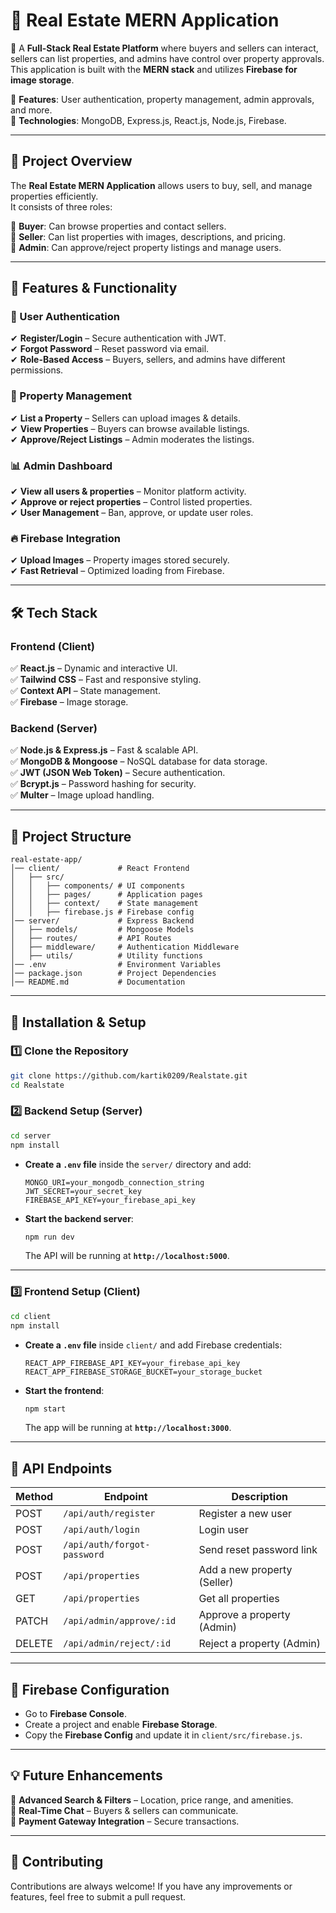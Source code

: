 
# 🏡 **Real Estate MERN Application**  

🚀 A **Full-Stack Real Estate Platform** where buyers and sellers can interact, sellers can list properties, and admins have control over property approvals. This application is built with the **MERN stack** and utilizes **Firebase for image storage**.  

🔹 **Features**: User authentication, property management, admin approvals, and more.   
🔹 **Technologies**: MongoDB, Express.js, React.js, Node.js, Firebase.  

---

## **📌 Project Overview**  
The **Real Estate MERN Application** allows users to buy, sell, and manage properties efficiently.  
It consists of three roles:  

🔹 **Buyer**: Can browse properties and contact sellers.  
🔹 **Seller**: Can list properties with images, descriptions, and pricing.  
🔹 **Admin**: Can approve/reject property listings and manage users.  

---

## **🚀 Features & Functionality**
### **🔐 User Authentication**  
✔ **Register/Login** – Secure authentication with JWT.  
✔ **Forgot Password** – Reset password via email.  
✔ **Role-Based Access** – Buyers, sellers, and admins have different permissions.  

### **🏡 Property Management**  
✔ **List a Property** – Sellers can upload images & details.  
✔ **View Properties** – Buyers can browse available listings.  
✔ **Approve/Reject Listings** – Admin moderates the listings.  

### **📊 Admin Dashboard**  
✔ **View all users & properties** – Monitor platform activity.  
✔ **Approve or reject properties** – Control listed properties.  
✔ **User Management** – Ban, approve, or update user roles.  

### **🔥 Firebase Integration**  
✔ **Upload Images** – Property images stored securely.  
✔ **Fast Retrieval** – Optimized loading from Firebase.  

---

## **🛠 Tech Stack**
### **Frontend** (Client)  
✅ **React.js** – Dynamic and interactive UI.  
✅ **Tailwind CSS** – Fast and responsive styling.  
✅ **Context API** – State management.  
✅ **Firebase** – Image storage.  

### **Backend** (Server)  
✅ **Node.js & Express.js** – Fast & scalable API.  
✅ **MongoDB & Mongoose** – NoSQL database for data storage.  
✅ **JWT (JSON Web Token)** – Secure authentication.  
✅ **Bcrypt.js** – Password hashing for security.  
✅ **Multer** – Image upload handling.  

---

## **📂 Project Structure**
```
real-estate-app/
│── client/             # React Frontend  
│   ├── src/  
│   │   ├── components/ # UI components  
│   │   ├── pages/      # Application pages  
│   │   ├── context/    # State management  
│   │   ├── firebase.js # Firebase config  
│── server/             # Express Backend  
│   ├── models/         # Mongoose Models  
│   ├── routes/         # API Routes  
│   ├── middleware/     # Authentication Middleware  
│   ├── utils/          # Utility functions  
│── .env                # Environment Variables  
│── package.json        # Project Dependencies  
│── README.md           # Documentation  
```

---

## **🔧 Installation & Setup**
### **1️⃣ Clone the Repository**
```sh
git clone https://github.com/kartik0209/Realstate.git
cd Realstate
```

### **2️⃣ Backend Setup (Server)**
```sh
cd server
npm install
```
- **Create a `.env` file** inside the `server/` directory and add:
  ```
  MONGO_URI=your_mongodb_connection_string
  JWT_SECRET=your_secret_key
  FIREBASE_API_KEY=your_firebase_api_key
  ```

- **Start the backend server**:
  ```sh
  npm run dev
  ```
  The API will be running at **`http://localhost:5000`**.

---

### **3️⃣ Frontend Setup (Client)**
```sh
cd client
npm install
```
- **Create a `.env` file** inside `client/` and add Firebase credentials:
  ```
  REACT_APP_FIREBASE_API_KEY=your_firebase_api_key
  REACT_APP_FIREBASE_STORAGE_BUCKET=your_storage_bucket
  ```

- **Start the frontend**:
  ```sh
  npm start
  ```
  The app will be running at **`http://localhost:3000`**.

---

## **🔗 API Endpoints**
| Method | Endpoint                   | Description                 |
|--------|----------------------------|-----------------------------|
| POST   | `/api/auth/register`       | Register a new user        |
| POST   | `/api/auth/login`          | Login user                 |
| POST   | `/api/auth/forgot-password`| Send reset password link   |
| POST   | `/api/properties`          | Add a new property (Seller)|
| GET    | `/api/properties`          | Get all properties         |
| PATCH  | `/api/admin/approve/:id`   | Approve a property (Admin) |
| DELETE | `/api/admin/reject/:id`    | Reject a property (Admin)  |

---

## **📸 Firebase Configuration**
- Go to **Firebase Console**.
- Create a project and enable **Firebase Storage**.
- Copy the **Firebase Config** and update it in `client/src/firebase.js`.

---

## **💡 Future Enhancements**
🔹 **Advanced Search & Filters** – Location, price range, and amenities.  
🔹 **Real-Time Chat** – Buyers & sellers can communicate.  
🔹 **Payment Gateway Integration** – Secure transactions.  

---

## **🤝 Contributing**
Contributions are always welcome! If you have any improvements or features, feel free to submit a pull request.  

